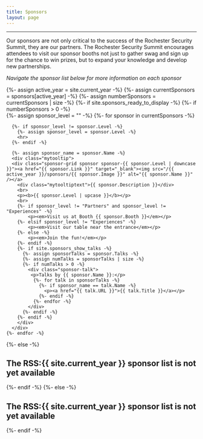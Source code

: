 ```yaml
---
title: Sponsors
layout: page
---
```

<hr>
<div class="block-text">
<p>Our sponsors are not only critical to the success of the Rochester Security Summit, they are our partners. The Rochester Security Summit encourages attendees to visit our sponsor booths not just to gather swag and sign up for the chance to win prizes, but to expand your knowledge and develop new partnerships.</p>

*Navigate the sponsor list below for more information on each sponsor*
</div>
{%- assign active_year = site.current_year -%}
{%- assign currentSponsors = sponsors[active_year] -%}
{%- assign numberSponsors = currentSponsors | size -%}
{%- if site.sponsors_ready_to_display -%}
{%- if numberSponsors > 0 -%}
  <div class="row sponsors">
    {%- assign sponsor_level = "" -%}
	{%- for sponsor in currentSponsors -%}
	
	  {%- if sponsor_level != sponsor.Level -%}
        {%- assign sponsor_level = sponsor.Level -%}
		<hr>
      {%- endif -%} 
	  
	  {%- assign sponsor_name = sponsor.Name -%}
      <div class="mytooltip">
	  <div class="sponsor-grid sponsor sponsor-{{ sponsor.Level | downcase }}"><a href="{{ sponsor.Link }}" target="_blank"><img src="/{{ active_year }}/sponsors/{{ sponsor.Image }}" alt="{{ sponsor.Name }}" /></a>
	    <div class="mytooltiptext">{{ sponsor.Description }}</div>
	    <br>
		<p><b>{{ sponsor.Level | upcase }}</b></p>
		<br>
		{%- if sponsor_level != "Partners" and sponsor_level != "Experiences" -%}
			<p><em>Visit us at Booth {{ sponsor.Booth }}</em></p>
		{%- elsif sponsor_level != "Experiences" -%}
			<p><em>Visit our table near the entrance</em></p>
		{%- else -%}
			<p><em>Join the fun!</em></p>
		{%- endif -%}
	    {%- if site.sponsors_show_talks -%}
	      {%- assign sponsorTalks = sponsor.Talks -%}
		  {%- assign numTalks = sponsorTalks | size -%}
	      {%- if numTalks > 0 -%}
	        <div class="sponsor-talk">
	         <p>Talks by {{ sponsor.Name }}:</p>
	          {%- for talk in sponsorTalks -%}
	            {%- if sponsor_name == talk.Name -%}
	              <p><a href="{{ talk.URL }}">{{ talk.Title }}</a></p>
	            {%- endif -%}
	          {%- endfor -%}
		    </div>
	      {%- endif -%}
	    {%- endif -%}
	    </div>
	  </div>
    {%- endfor -%}
  </div>
{%- else -%}
<h2 class="center">The RSS:{{ site.current_year }} sponsor list is not yet available</h2>
{%- endif -%}
{%- else -%}
<h2 class="center">The RSS:{{ site.current_year }} sponsor list is not yet available</h2>
{%- endif -%}
